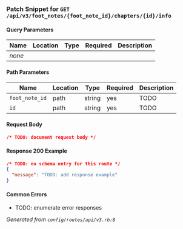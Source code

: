 <!-- PATCH:GET /api/v3/foot_notes/{foot_note_id}/chapters/{id}/info -->
### Patch Snippet for `GET /api/v3/foot_notes/{foot_note_id}/chapters/{id}/info`

#### Query Parameters
| Name | Location | Type | Required | Description |
| ---- | -------- | ---- | -------- | ----------- |
| _none_ |  |  |  |  |

#### Path Parameters
| Name | Location | Type | Required | Description |
| ---- | -------- | ---- | -------- | ----------- |
| `foot_note_id` | path | string | yes | TODO |
| `id` | path | string | yes | TODO |

#### Request Body
```json
/* TODO: document request body */
```

#### Response 200 Example
```json
/* TODO: no schema entry for this route */
{
  "message": "TODO: add response example"
}
```

#### Common Errors
- TODO: enumerate error responses

_Generated from `config/routes/api/v3.rb:8`_
